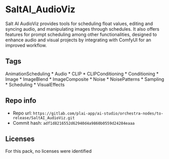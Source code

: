 # SaltAI_AudioViz
Salt AI AudioViz provides tools for scheduling float values, editing and syncing audio, and manipulating images through schedules. It also offers features for prompt scheduling among other functionalities, designed to enhance audio and visual projects by integrating with ComfyUI for an improved workflow.

## Tags
AnimationScheduling * Audio * CLIP * CLIPConditioning * Conditioning * Image * ImageBlend * ImageComposite * Noise * NoisePatterns * Sampling * Scheduling * VisualEffects

## Repo info
- Repo url: `https://gitlab.com/plai-app/ai-studio/orchestra-nodes/to-release/SaltAI_AudioViz.git`
- Commit hash: `adf1d8216552d62940d4a9860b0559d24284eaaa`

## Licenses
For this pack, no licenses were identified